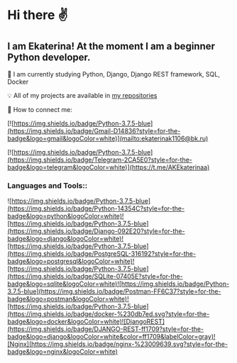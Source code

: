 # Hi there :v:
## I am Ekaterina! At the moment I am a beginner Python developer.


:eyes:  I am currently studying Python, Django, Django REST framework, SQL, Docker

:bulb: All of my projects are available in [my repositories](https://github.com/Ekaterina110697?tab=repositories)

:email: How to connect me:

[![https://img.shields.io/badge/Python-3.7.5-blue](https://img.shields.io/badge/Gmail-D14836?style=for-the-badge&logo=gmail&logoColor=white)](mailto:ekaterinak1106@bk.ru)

[![https://img.shields.io/badge/Python-3.7.5-blue](https://img.shields.io/badge/Telegram-2CA5E0?style=for-the-badge&logo=telegram&logoColor=white)](https://t.me/AKEkaterinaa)

### Languages and Tools::
![https://img.shields.io/badge/Python-3.7.5-blue](https://img.shields.io/badge/Python-14354C?style=for-the-badge&logo=python&logoColor=white)![https://img.shields.io/badge/Python-3.7.5-blue](https://img.shields.io/badge/Django-092E20?style=for-the-badge&logo=django&logoColor=white)![https://img.shields.io/badge/Python-3.7.5-blue](https://img.shields.io/badge/PostgreSQL-316192?style=for-the-badge&logo=postgresql&logoColor=white)![https://img.shields.io/badge/Python-3.7.5-blue](https://img.shields.io/badge/SQLite-07405E?style=for-the-badge&logo=sqlite&logoColor=white)![https://img.shields.io/badge/Python-3.7.5-blue](https://img.shields.io/badge/Postman-FF6C37?style=for-the-badge&logo=postman&logoColor=white)![https://img.shields.io/badge/Python-3.7.5-blue](https://img.shields.io/badge/docker-%230db7ed.svg?style=for-the-badge&logo=docker&logoColor=white)![DjangoREST](https://img.shields.io/badge/DJANGO-REST-ff1709?style=for-the-badge&logo=django&logoColor=white&color=ff1709&labelColor=gray)![Nginx](https://img.shields.io/badge/nginx-%23009639.svg?style=for-the-badge&logo=nginx&logoColor=white)
